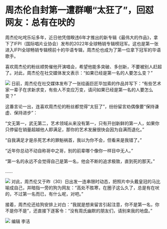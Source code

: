 # 周杰伦自封第一遭群嘲“太狂了”，回怼网友：总有在吠的

周杰伦叱咤乐坛多年，近日他凭借睽违6年才推出的新专辑《最伟大的作品》，拿下了IFPI（国际唱片业协会）发布的2022年全球畅销专辑榜冠军。这也是第一张进入IFPI全球畅销专辑榜前十的华语专辑，周杰伦也成为了第一位拿下冠军的华语歌手。

喜欢周杰伦的粉丝顺势催他开演唱会，希望他能多突破、多创新，不要被别人赶超了。对此，周杰伦在社交媒体发文表示：“如果已经是第一名的人要怎么变？”

![](https://inews.gtimg.com/om_bt/OWQS94kLdDdpFT4pdNQkgmsNauUwhdt0rFlO1FXIeDBvIAA/1000)
日前，周杰伦在社交媒体发布了一张绘画巨匠毕加索的作品并写下：“有些艺术家一辈子在求新求变，有些人不变应万变，请问如果已经是第一名的人要怎么变？”

这番言论一出，连喜欢周杰伦的粉丝都觉得“太狂了”，纷纷留言劝偶像要“保持谦虚、保持进步”：

“文无第一，武无第二，艺术领域从来没有第一，只有开创新鲜的第一人，如果你只停留在销量超越他人即满足，那你的艺术发展很快会因为自满而退化。”

“自我满足才是杀死艺术的罪魁祸首，我以为你不会，但看来是我错了。”

“近年你总动不动自称哥中之哥，别的前辈哪个像你一样目中无人。”

“第一名的永远不会觉得自己是第一名，他会不断的追求极致，直到死的那天。”

……

![](https://inews.gtimg.com/om_bt/OPWXahh3WnVRd0wOLohEn3R1LUbqdd1f11teiYTnngSMAAA/1000)
对此，周杰伦又于昨（30）日出发一连串限时动态，把照片中头戴皇冠的马比喻成自己，并暗指一旁的狗为网友：“高处不胜寒，在圈子这么久了，总是有在吠的，不过第一名而已，有什么呢，对吧。”

接着，周杰伦还给狗安排上对白：“我就是想来留言引起注意，你不是第一名，你不是你不是”，还直接下逐客令：“没有周氏幽默的朋友们，请别来我的地盘。”

![](https://inews.gtimg.com/om_bt/OaI14Z6vClArxPzEYwDxU5Pu5SJ8EJ16t-88uS-0LvtKwAA/1000)
编辑 李洁


